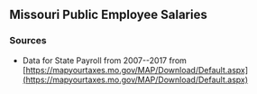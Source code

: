 ## Missouri Public Employee Salaries

### Sources

* Data for State Payroll from 2007--2017 from [https://mapyourtaxes.mo.gov/MAP/Download/Default.aspx](https://mapyourtaxes.mo.gov/MAP/Download/Default.aspx)

